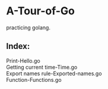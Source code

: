 # A-Tour-of-Go
practicing golang.

## Index:  
Print-Hello.go  
Getting current time-Time.go  
Export names rule-Exported-names.go  
Function-Functions.go  
